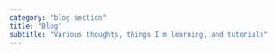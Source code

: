 ```yaml
---
category: "blog section"
title: "Blog"
subtitle: "Various thoughts, things I'm learning, and tutorials"
---
```

